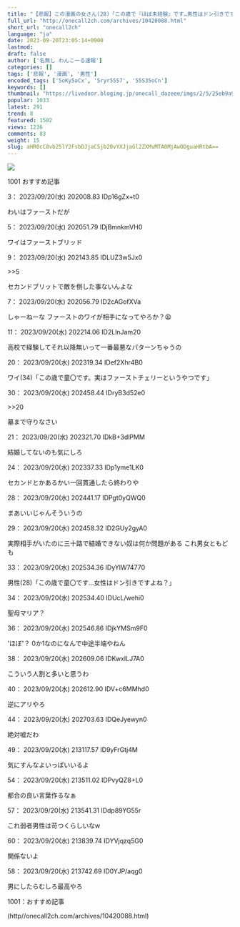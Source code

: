 ```yaml
---
title: "【悲報】この漫画の女さん(28)「この歳で『ほぼ未経験』です…男性はドン引きですよね？」 "
full_url: "http://onecall2ch.com/archives/10420088.html"
short_url: "onecall2ch"
language: "ja"
date: 2023-09-20T23:05:14+0900
lastmod: 
draft: false
author: ['名無し わんこーる速報']
categories: []
tags: ['悲報', '漫画', '男性']
encoded_tags: ['5oKy5aCx', '5ryr55S7', '55S35oCn']
keywords: []
thumbnail: "https://livedoor.blogimg.jp/onecall_dazeee/imgs/2/5/25eb9a95-s.jpg"
popular: 1033
latest: 291
trend: 8
featured: 1502
views: 1236
comments: 83
weight: 15
slug: aHR0cC8vb25lY2FsbDJjaC5jb20vYXJjaGl2ZXMvMTA0MjAwODguaHRtbA==
---
```


![](https://livedoor.blogimg.jp/onecall_dazeee/imgs/2/5/25eb9a95-s.jpg)

<div> <p class='name2'> 1001 おすすめ記事</p> <p class='name2'>3： 2023/09/20(水) 202008.83 IDp16gZx+t0</p><p class='onecall'> わいはファーストだが </p> <p class='name2'>5： 2023/09/20(水) 202051.79 IDjBmnkmVH0</p><p class='onecall'> ワイはファーストブリッド </p> <p class='name2'>9： 2023/09/20(水) 202143.85 IDLUZ3w5Jx0</p><p class='onecall'> <p class='anchor'>>>5</p> セカンドブリットで敵を倒した事ないんよな </p> <p class='name2'>7： 2023/09/20(水) 202056.79 ID2cAGofXVa</p><p class='onecall'> しゃーねーな ファーストのワイが相手になってやろか？😩 </p> <p class='name2'>11： 2023/09/20(水) 202214.06 ID2LlnJam20</p><p class='onecall'> 高校で経験してそれ以降無いって一番最悪なパターンちゃうの </p> <p class='name2'>20： 2023/09/20(水) 202319.34 IDef2Xhr4B0</p><p class='onecall'> ワイ(34)「この歳で童〇です。実はファーストチェリーというやつです」 </p> <p class='name2'>30： 2023/09/20(水) 202458.44 IDryB3d52e0</p><p class='onecall'> <p class='anchor'>>>20</p> 墓まで守りなさい </p> <p class='name2'>21： 2023/09/20(水) 202321.70 IDkB+3dlPMM</p><p class='onecall'> 結婚してないのも気にしろ </p> <p class='name2'>24： 2023/09/20(水) 202337.33 IDp1yme1LK0</p><p class='onecall'> セカンドとかあるかい一回貫通したら終わりや </p> <p class='name2'>28： 2023/09/20(水) 202441.17 IDPgt0yQWQ0</p><p class='onecall'> まあいいじゃんそういうの </p> <p class='name2'>29： 2023/09/20(水) 202458.32 ID2GUy2gyA0</p><p class='onecall'><p> 実際相手がいたのに三十路で結婚できない奴は何か問題がある これ男女ともども </p></p> <p class='name2'>33： 2023/09/20(水) 202534.36 IDyYlW74770</p><p class='onecall'> 男性(28)「この歳で童〇です…女性はドン引きですよね？」 </p> <p class='name2'>34： 2023/09/20(水) 202534.40 IDUcL/wehi0</p><p class='onecall'> 聖母マリア？ </p> <p class='name2'>36： 2023/09/20(水) 202546.86 IDjkYMSm9F0</p><p class='onecall'><p> 'ほぼ'？ 0か1なのになんで中途半端やねん </p></p> <p class='name2'>38： 2023/09/20(水) 202609.06 IDKwxILJ7A0</p><p class='onecall'> こういう人割と多いと思うわ </p> <p class='name2'>40： 2023/09/20(水) 202612.90 IDV+c6MMhd0</p><p class='onecall'> 逆にアリやろ </p> <p class='name2'>44： 2023/09/20(水) 202703.63 IDQeJyewyn0</p><p class='onecall'> 絶対嘘だわ </p> <p class='name2'>49： 2023/09/20(水) 213117.57 ID9yFrGtj4M</p><p class='onecall'><p> 気にすんなよいっぱいいるよ </p></p> <p class='name2'>54： 2023/09/20(水) 213511.02 IDPvyQZ8+L0</p><p class='onecall'> 都合の良い言葉作るなぁ </p> <p class='name2'>57： 2023/09/20(水) 213541.31 IDdp89YG55r</p><p class='onecall'> これ弱者男性は苛つくらしいなw </p> <p class='name2'>60： 2023/09/20(水) 213839.74 IDYVjqzq5G0</p><p class='onecall'> 関係ないよ </p> <p class='name2'>58： 2023/09/20(水) 213742.69 ID0YJP/aqg0</p><p class='onecall'><p> 男にしたらむしろ最高やろ </p></p> <p class='name2'>1001：おすすめ記事</p> </div>

(http//onecall2ch.com/archives/10420088.html)
